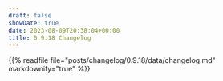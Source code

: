 ```yaml
---
draft: false
showDate: true
date: 2023-08-09T20:38:04+00:00
title: 0.9.18 Changelog
---
```


{{% readfile file="posts/changelog/0.9.18/data/changelog.md" markdownify="true" %}}
